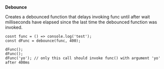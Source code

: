 **Debounce**

Creates a debounced function that delays invoking func until after 
wait milliseconds have elapsed since the last time the debounced 
function was invoked. 

```
cosnt func = () => console.log('test');
const dFunc = debounce(func, 400);

dFunc();
dFunc();
dFunc('yo'); // only this call should invoke func() with argument 'yo' after 400ms
```
  